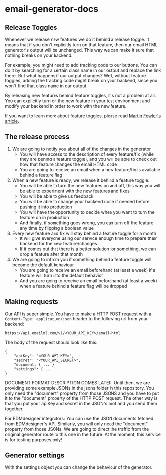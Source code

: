 # email-generator-docs

## Release Toggles

Whenever we release new features we do it behind a release toggle. It means that if you don't explicitly turn on that feature, then our email HTML generator's output will be unchanged.
This way we can make it sure that nothing breaks on your backend.

For example, you might need to add tracking code to our buttons. You can do it by searching for a certain class name in our output and replace the link there.
But what happens if our output changes? Well, without feature toggles, adding the tracking code might break on your backend, since you won't find that class name in our output.

By releasing new features behind feature toggles, it's not a problem at all. You can explicitly turn on the new feature in your test environment and modify your backend in order to work with the new feature.

If you want to learn more about feature toggles, please read [Martin Fowler's article](https://martinfowler.com/articles/feature-toggles.html).

## The release process

1. We are going to notify you about all of the changes in the generator
	- You will have access to the description of every feature/fix (while they are behind a feature toggle), and you will be able to check out how that feature changes the email HTML code
	- You are going to receive an email when a new feature/fix is available behind a feature flag
2. When a new feature is ready, we release it behind a feature toggle.
	- You will be able to turn the new features on and off, this way you will be able to experiment with the new features and fixes
	- You will be able to give us feedback
	- You will be able to change your backend code if needed before pushing it into production
	- You will have the opportunity to decide when you want to turn the feature on in production
	- And finally, if something goes wrong, you can turn off the feature any time by flipping a boolean value
3. Every new feature and fix will stay behind a feature toggle for a month
	- It will give everyone using our service enough time to prepare their backend for the new feature/changes
	- If it comes out that there is a better solution for something, we can drop a feature after that month
4. We are going to infrom you if something behind a feature toggle will become the default behaviour
	- You are going to receive an email beforehand (at least a week) if a feature will turn into the default behavior
	- And you are going to receive an email beforehand (at least a week) when a feature behind a feature flag will be dropped

## Making requests

Our API is super simple. You have to make a HTTP POST request with a `Content-Type: application/json` header to the following url from your backend:

```
https://api.emailml.com/v1/<YOUR_API_KEY>/email-html
```

The body of the request should look like this:

```
{
	"apiKey": "<YOUR_API_KEY>",
	"secret": "<YOUR_API_SECRET>",
	"document: { ... },
	"settings": { ... }
}
```

DOCUMENT FORMAT DESCRIPTION COMES LATER. Until then, we are providing some example JSONs in the jsons folder in this repository. You only need the "document" property from those JSONS and you have to put it to the "document" property of the HTTP POST request. The other way is that you put your apiKey and secret in the JSON's root and you send them together.

For EDMdesigner integrators: You can use the JSON documents fetched from EDMdesigner's API. Similarly, you will only need the "document" property from those JSONs. We are going to direct the traffic from the original generator route to this one in the future. At the moment, this service is for testing purposes only!

## Generator settings

With the settings object you can change the behaviour of the generator.